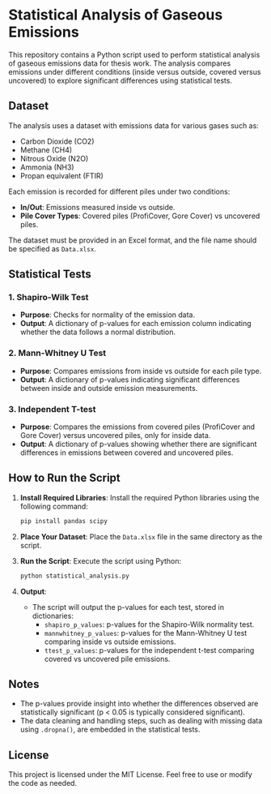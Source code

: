 # Statistical Analysis of Gaseous Emissions

This repository contains a Python script used to perform statistical analysis of gaseous emissions data for thesis work. The analysis compares emissions under different conditions (inside versus outside, covered versus uncovered) to explore significant differences using statistical tests.

## Dataset
The analysis uses a dataset with emissions data for various gases such as:
- Carbon Dioxide (CO2)
- Methane (CH4)
- Nitrous Oxide (N2O)
- Ammonia (NH3)
- Propan equivalent (FTIR)

Each emission is recorded for different piles under two conditions:
- **In/Out**: Emissions measured inside vs outside.
- **Pile Cover Types**: Covered piles (ProfiCover, Gore Cover) vs uncovered piles.

The dataset must be provided in an Excel format, and the file name should be specified as `Data.xlsx`.

## Statistical Tests

### 1. Shapiro-Wilk Test
- **Purpose**: Checks for normality of the emission data.
- **Output**: A dictionary of p-values for each emission column indicating whether the data follows a normal distribution.

### 2. Mann-Whitney U Test
- **Purpose**: Compares emissions from inside vs outside for each pile type.
- **Output**: A dictionary of p-values indicating significant differences between inside and outside emission measurements.

### 3. Independent T-test
- **Purpose**: Compares the emissions from covered piles (ProfiCover and Gore Cover) versus uncovered piles, only for inside data.
- **Output**: A dictionary of p-values showing whether there are significant differences in emissions between covered and uncovered piles.

## How to Run the Script

1. **Install Required Libraries**:
   Install the required Python libraries using the following command:
   ```bash
   pip install pandas scipy
   ```

2. **Place Your Dataset**:
   Place the `Data.xlsx` file in the same directory as the script.

3. **Run the Script**:
   Execute the script using Python:
   ```bash
   python statistical_analysis.py
   ```

4. **Output**:
   - The script will output the p-values for each test, stored in dictionaries:
     - `shapiro_p_values`: p-values for the Shapiro-Wilk normality test.
     - `mannwhitney_p_values`: p-values for the Mann-Whitney U test comparing inside vs outside emissions.
     - `ttest_p_values`: p-values for the independent t-test comparing covered vs uncovered pile emissions.

## Notes
- The p-values provide insight into whether the differences observed are statistically significant (p < 0.05 is typically considered significant).
- The data cleaning and handling steps, such as dealing with missing data using `.dropna()`, are embedded in the statistical tests.

## License
This project is licensed under the MIT License. Feel free to use or modify the code as needed.
